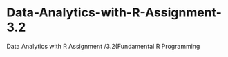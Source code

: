 # Data-Analytics-with-R-Assignment-3.2
Data Analytics with R Assignment /3.2(Fundamental R Programming
